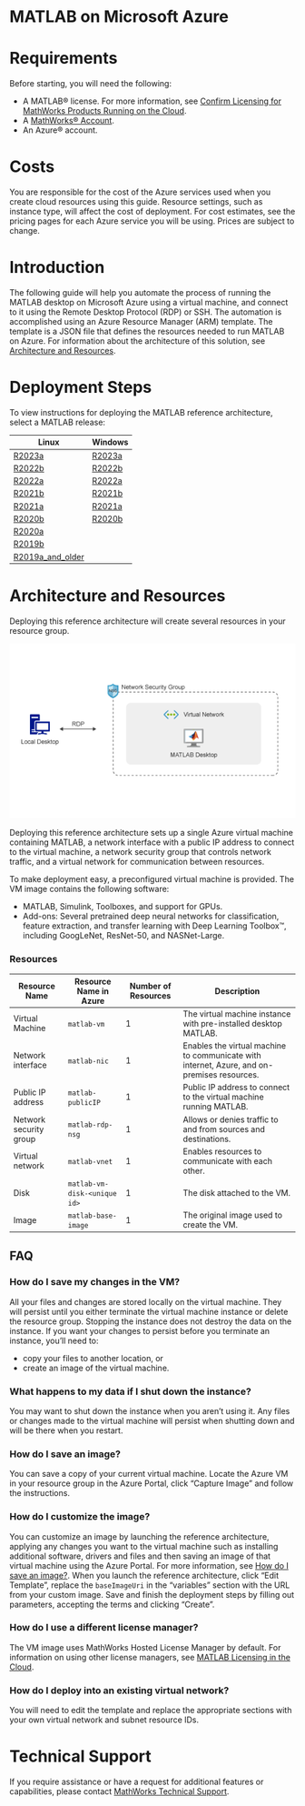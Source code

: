 # MATLAB on Microsoft Azure

# Requirements
Before starting, you will need the following:

- A MATLAB&reg; license. For more information, see [Confirm Licensing for MathWorks Products Running on the Cloud](https://mathworks.com/help/install/license/licensing-for-mathworks-products-running-on-the-cloud.html).
- A [MathWorks&reg; Account](https://www.mathworks.com/login?uri=%2Fmwaccount%2F).
- An Azure&reg; account.

# Costs

You are responsible for the cost of the Azure services used when you create cloud resources using this guide. Resource settings, such as instance type, will affect the cost of deployment. For cost estimates, see the pricing pages for each Azure service you will be using. Prices are subject to change.

# Introduction

The following guide will help you automate the process of running the MATLAB desktop on Microsoft Azure using a virtual machine, and connect to it using the Remote Desktop Protocol (RDP) or SSH. The automation is accomplished using an Azure Resource Manager (ARM) template. The template is a JSON file that defines the resources needed to run MATLAB on Azure. For information about the architecture of this solution, see [Architecture and Resources](#architecture-and-resources).

# Deployment Steps

To view instructions for deploying the MATLAB reference architecture, select a MATLAB release:

| Linux | Windows |
| ----- | ------- |
| [R2023a](https://github.com/mathworks-ref-arch/matlab-on-azure/tree/master/releases/R2023a/README.md) | [R2023a](releases/R2023a/README.md) |
| [R2022b](https://github.com/mathworks-ref-arch/matlab-on-azure/tree/master/releases/R2022b/README.md) | [R2022b](releases/R2022b/README.md) |
| [R2022a](https://github.com/mathworks-ref-arch/matlab-on-azure/tree/master/releases/R2022a/README.md) | [R2022a](releases/R2022a/README.md) |
| [R2021b](https://github.com/mathworks-ref-arch/matlab-on-azure/tree/master/releases/R2021b/README.md) | [R2021b](releases/R2021b/README.md) |
| [R2021a](https://github.com/mathworks-ref-arch/matlab-on-azure/tree/master/releases/R2021a/README.md) | [R2021a](releases/R2021a/README.md) |
| [R2020b](https://github.com/mathworks-ref-arch/matlab-on-azure/tree/master/releases/R2020b/README.md) | [R2020b](releases/R2020b/README.md) |
| [R2020a](https://github.com/mathworks-ref-arch/matlab-on-azure/tree/master/releases/R2020a/README.md) |  |
| [R2019b](https://github.com/mathworks-ref-arch/matlab-on-azure/tree/master/releases/R2019b/README.md) |  |
| [R2019a\_and\_older](https://github.com/mathworks-ref-arch/matlab-on-azure/tree/master/releases/R2019a_and_older/README.md) |  |


# Architecture and Resources
Deploying this reference architecture will create several resources in your resource group.

![MATLAB on Azure Reference Architecture](img/azure-matlab-diagram.png)

Deploying this reference architecture sets up a single Azure virtual machine containing MATLAB, a network interface with a public IP address to connect to the virtual machine, a network security group that controls network traffic, and a virtual network for communication between resources.

To make deployment easy, a preconfigured virtual machine is provided. The VM image contains the following software:
* MATLAB, Simulink, Toolboxes, and support for GPUs.
* Add-ons: Several pretrained deep neural networks for classification, feature extraction, and transfer learning with Deep Learning Toolbox&trade;, including GoogLeNet, ResNet-50, and NASNet-Large.

### Resources

| Resource Name                     | Resource Name in Azure         | Number of Resources | Description                                                                                |
|-----------------------------------|-------------------------       |---------------------|--------------------------------------------------------------------------------------------|
| Virtual Machine                   | `matlab-vm`                    | 1                   | The virtual machine instance with pre-installed desktop MATLAB.                            |
| Network interface                 | `matlab-nic`                   | 1                   | Enables the virtual machine to communicate with internet, Azure, and on-premises resources.|
| Public IP address                 | `matlab-publicIP`              | 1                   | Public IP address to connect to the virtual machine running MATLAB.                        |
| Network security group            | `matlab-rdp-nsg`               | 1                   | Allows or denies traffic to and from sources and destinations.                             |
| Virtual network                   | `matlab-vnet`                  | 1                   | Enables resources to communicate with each other.                                          |
| Disk                              | `matlab-vm-disk-<unique id>`   | 1                   | The disk attached to the VM.                                                               |
| Image                             | `matlab-base-image`            | 1                   | The original image used to create the VM.                                                  |

## FAQ

### How do I save my changes in the VM?
All your files and changes are stored locally on the virtual machine. They will persist until you either terminate the virtual machine instance or delete the resource group. Stopping the instance does not destroy the data on the instance. If you want your changes to persist before you terminate an instance, you’ll need to:
* copy your files to another location, or
* create an image of the virtual machine.

### What happens to my data if I shut down the instance?
You may want to shut down the instance when you aren’t using it. Any files or changes made to the virtual machine will persist when shutting down and will be there when you restart.

### How do I save an image?
You can save a copy of your current virtual machine. Locate the Azure VM in your resource group in the Azure Portal, click “Capture Image” and follow the instructions.

### How do I customize the image?
You can customize an image by launching the reference architecture, applying any changes you want to the virtual machine such as installing additional software, drivers and files and then saving an image of that virtual machine using the Azure Portal. For more information, see [How do I save an image?](#how-do-i-save-an-image). When you launch the reference architecture, click “Edit Template”, replace the `baseImageUri` in the “variables” section with the URL from your custom image. Save and finish the deployment steps by filling out parameters, accepting the terms and clicking “Create”.

### How do I use a different license manager?
The VM image uses MathWorks Hosted License Manager by default. For information on using other license managers, see [MATLAB Licensing in the Cloud](https://www.mathworks.com/help/licensingoncloud/matlab-on-the-cloud.html).

### How do I deploy into an existing virtual network?
You will need to edit the template and replace the appropriate sections with your own virtual network and subnet resource IDs.

# Technical Support
If you require assistance or have a request for additional features or capabilities, please contact [MathWorks Technical Support](https://www.mathworks.com/support/contact_us.html).